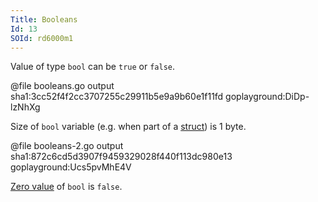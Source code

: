 ```yaml
---
Title: Booleans
Id: 13
SOId: rd6000m1
---
```


Value of type `bool` can be `true` or `false`.

@file booleans.go output sha1:3cc52f4f2cc3707255c29911b5e9a9b60e1f11fd goplayground:DiDp-lzNhXg

Size of `bool` variable (e.g. when part of a [struct](23)) is 1 byte.

@file booleans-2.go output sha1:872c6cd5d3907f9459329028f440f113dc980e13 goplayground:Ucs5pvMhE4V

[Zero value](29) of `bool` is `false`.
